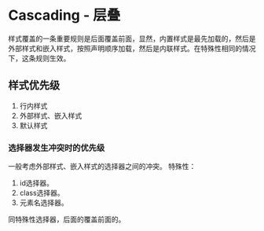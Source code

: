 # Cascading - 层叠
样式覆盖的一条重要规则是后面覆盖前面，显然，内置样式是最先加载的，然后是外部样式和嵌入样式，按照声明顺序加载，然后是内联样式。在特殊性相同的情况下，这条规则生效。
## 样式优先级

1. 行内样式
2. 外部样式、嵌入样式
3. 默认样式

### 选择器发生冲突时的优先级
一般考虑外部样式、嵌入样式的选择器之间的冲突。
特殊性：
1. id选择器。
2. class选择器。
3. 元素名选择器。

同特殊性选择器，后面的覆盖前面的。